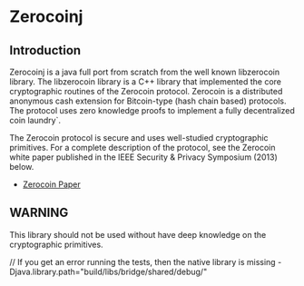 # Zerocoinj

## Introduction

Zerocoinj is a java full port from scratch from the well known libzerocoin library.
The libzerocoin library is a C++ library that implemented the core cryptographic routines of the Zerocoin protocol. Zerocoin is a distributed anonymous cash extension for Bitcoin-type (hash chain based) protocols. The protocol uses zero knowledge proofs to implement a fully decentralized coin laundry`.

The Zerocoin protocol is secure and uses well-studied cryptographic primitives. For a complete description of the protocol, see the Zerocoin white paper published in the IEEE Security & Privacy Symposium (2013) below.

* [Zerocoin Paper](http://zerocoin.org/media/pdf/ZerocoinOakland.pdf)


## WARNING

This library should not be used without have deep knowledge on the cryptographic primitives.


// If you get an error running the tests, then the native library is missing
-Djava.library.path="build/libs/bridge/shared/debug/"
